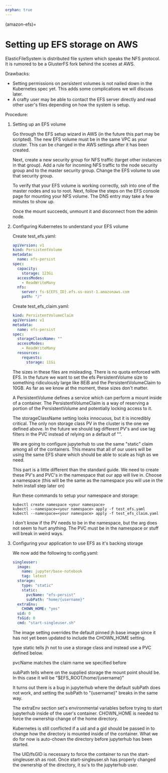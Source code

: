 ```yaml
---
orphan: true
---
```


(amazon-efs)=

# Setting up EFS storage on AWS

ElasticFileSystem is distributed file system which speaks the NFS protocol. It is rumored to be a GlusterFS fork behind the scenes at AWS.

Drawbacks:

- Setting permissions on persistent volumes is not nailed down in the Kubernetes spec yet. This adds some complications we will discuss later.
- A crafty user may be able to contact the EFS server directly and read other user's files depending on how the system is setup.

Procedure:

1. Setting up an EFS volume

   Go through the EFS setup wizard in AWS (in the future this part may be scripted). The new EFS volume must be in
   the same VPC as your cluster. This can be changed in the AWS settings after it has been created.

   Next, create a new security group for NFS traffic (target other instances in that group). Add a rule for incoming NFS traffic to the node security group and to the master security group. Change the EFS volume to use that security group.

   To verify that your EFS volume is working correctly, ssh into one of the master nodes and su to root. Next,
   follow the steps on the EFS console page for mounting your NFS volume. The DNS entry may take a few minutes to show up.

   Once the mount succeeds, unmount it and disconnect from the admin node.

2. Configuring Kubernetes to understand your EFS volume

   Create test_efs.yaml:

   ```yaml
   apiVersion: v1
   kind: PersistentVolume
   metadata:
     name: efs-persist
   spec:
     capacity:
       storage: 123Gi
     accessModes:
       - ReadWriteMany
     nfs:
       server: fs-${EFS_ID}.efs.us-east-1.amazonaws.com
       path: "/"
   ```

   Create test_efs_claim.yaml:

   ```yaml
   kind: PersistentVolumeClaim
   apiVersion: v1
   metadata:
     name: efs-persist
   spec:
     storageClassName: ""
     accessModes:
       - ReadWriteMany
     resources:
       requests:
         storage: 11Gi
   ```

   The sizes in these files are misleading. There is no quota enforced with EFS. In the
   future we want to set the efs PersistentVolume size to something ridiculously large
   like 8EiB and the PersistentVolumeClaim to 10GB. As far as we know at the moment, these sizes don't matter.

   A PersistentVolume defines a service which can perform a mount inside of a container. The
   PersistentVolumeClaim is a way of reserving a portion of the PersistentVolume and potentially
   locking access to it.

   The storageClassName setting looks innocuous, but it is incredibly critical. The only non storage
   class PV in the cluster is the one we defined above. In the future we should tag different PV's
   and use tag filters in the PVC instead of relying on a default of "".

   We are going to configure jupyterhub to use the same "static" claim among all of the containers. This
   means that all of our users will be using the same EFS share which should be able to scale as high as we need.

   This part is a little different than the standard guide. We need to create these PV's and PVC's in the
   namespace that our app will live in. Choose a namespace (this will be the same as the namespace you will
   use in the helm install step later on)

   Run these commands to setup your namespace and storage:

   ```
   kubectl create namespace <your namespace>
   kubectl --namespace=<your namespace> apply -f test_efs.yaml
   kubectl --namespace=<your namespace> apply -f test_efs_claim.yaml
   ```

   I don't know if the PV needs to be in the namespace, but the arg does not seem to hurt anything. The PVC must be in the namespace or stuff will break in weird ways.

3. Configuring your application to use EFS as it's backing storage

   We now add the following to config.yaml:

   ```yaml
   singleuser:
     image:
       name: jupyter/base-notebook
       tag: latest
     storage:
       type: "static"
       static:
         pvcName: "efs-persist"
         subPath: "home/{username}"
     extraEnv:
       CHOWN_HOME: "yes"
     uid: 0
     fsGid: 0
     cmd: "start-singleuser.sh"
   ```

   The image setting overrides the default pinned jh base image since it has not yet been updated
   to include the CHOWN_HOME setting.

   type static tells jh not to use a storage class and instead use a PVC defined below.

   pvcName matches the claim name we specified before
   
   subPath tells where on the supplied storage the mount point should be. In this case it will
   be "$EFS_ROOT/home/{username}"
   
   It turns out there is a bug in jupyterhub where the default subPath does not work, and setting the
   subPath to "{username}" breaks in the same way.

   The extraEnv section set's environmental variables before trying to start jupyterhub inside of the user's
   container. CHOWN_HOME is needed to force the ownership change of the home directory.

   Kubernetes is still conflicted if a uid and a gid should be passed in to change how the directory is mounted
   inside of the container. What we do for now is auto-chown the directory before jupyterhub has been started.

   The UID/fsGID is necessary to force the container to run the start-singleuser.sh as root. Once
   start-singleuser.sh has properly changed the ownership of the directory, it su's to the jupyterhub user.
